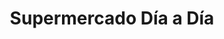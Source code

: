 ---
title: "Supermercado Día a Día"
url: /caracas/supermercado-dia-a-dia-los-robles/
shop: supermercado
---